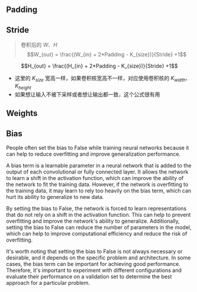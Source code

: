 



## Padding

## Stride

>卷积后的 $W、H$
$$W_{out} = \frac{(W_{in} + 2*Padding - K_{size})}{Stride} +1$$

$$H_{out} = \frac{(H_{in} + 2*Padding - K_{size})}{Stride} +1$$
- 这里的 $K_{size}$ 宽高一样，如果卷积核宽高不一样，对应使用卷积核的 $K_{width}、K_{height}$
- 如果想让输入不被下采样或者想让输出都一致，这个公式很有用

## Weights



## Bias

People often set the bias to False while training neural networks because it can help to reduce overfitting and improve generalization performance.

A bias term is a learnable parameter in a neural network that is added to the output of each convolutional or fully connected layer. It allows the network to learn a shift in the activation function, which can improve the ability of the network to fit the training data. However, if the network is overfitting to the training data, it may learn to rely too heavily on the bias term, which can hurt its ability to generalize to new data.

By setting the bias to False, the network is forced to learn representations that do not rely on a shift in the activation function. This can help to prevent overfitting and improve the network's ability to generalize. Additionally, setting the bias to False can reduce the number of parameters in the model, which can help to improve computational efficiency and reduce the risk of overfitting.

It's worth noting that setting the bias to False is not always necessary or desirable, and it depends on the specific problem and architecture. In some cases, the bias term can be important for achieving good performance. Therefore, it's important to experiment with different configurations and evaluate their performance on a validation set to determine the best approach for a particular problem.
